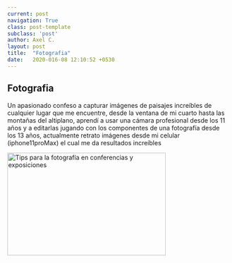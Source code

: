 ```yaml
---
current: post
navigation: True
class: post-template
subclass: 'post'
author: Axel C.
layout: post
title:  "Fotografia"
date:   2020-016-08 12:10:52 +0530
---
```

  <h2>Fotografia</h2>
  <p>Un apasionado confeso a capturar imágenes de paisajes increíbles de cualquier lugar que me encuentre, desde la ventana de mi cuarto hasta las montañas del altiplano, aprendí a usar una cámara profesional desde los 11 años y a editarlas jugando con los componentes de una fotografía desde los 13 años, actualmente retrato imágenes desde mi celular (iphone11proMax) el cual me da resultados increíbles</p>

<img alt="Tips para la fotografía en conferencias y exposiciones" class="n3VNCb" src="https://productoraudiovisualbarcelona.com/wp-content/uploads/2018/02/fotografia-eventos-exposiciones-785x510.jpg" data-noaft="1" jsname="HiaYvf" jsaction="load:XAeZkd,gvK6lb;" style="width: 358.637px; height: 233px; margin: 0px;">
